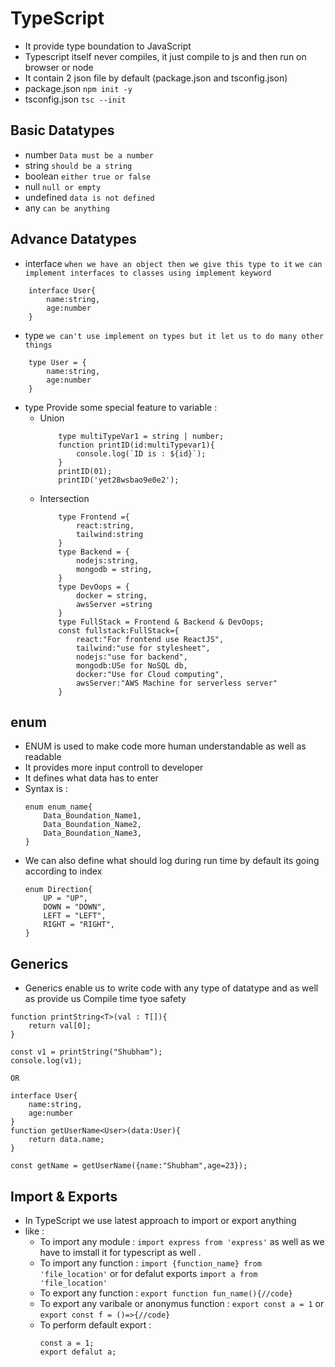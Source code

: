 # TypeScript

- It provide type boundation to JavaScript
- Typescript itself never compiles, it just compile to js and then run on browser or node
- It contain 2 json file by default (package.json and tsconfig.json)
- package.json `npm init -y`
- tsconfig.json `tsc --init`

## Basic Datatypes

- number `Data must be a number`
- string `should be a string`
- boolean `either true or false`
- null `null or empty`
- undefined `data is not defined`
- any `can be anything`

## Advance Datatypes

- interface 
`when we have an object then we give this type to it`
`we can implement interfaces to classes using implement keyword`
```
    interface User{
        name:string,
        age:number
    }
```
- type 
`we can't use implement on types but it let us to do many other things`
```
    type User = {
        name:string,
        age:number
    }
```
- type Provide some special feature to variable :
    - Union
        ```
            type multiTypeVar1 = string | number;
            function printID(id:multiTypevar1){
                console.log(`ID is : ${id}`);
            }
            printID(01);
            printID('yet28wsbao9e0e2');
        ```
    - Intersection 
        ```
            type Frontend ={
                react:string,
                tailwind:string
            }
            type Backend = {
                nodejs:string,
                mongodb = string,
            }
            type DevOops = {
                docker = string,
                awsServer =string
            }
            type FullStack = Frontend & Backend & DevOops; 
            const fullstack:FullStack={
                react:"For frontend use ReactJS",
                tailwind:"use for stylesheet",
                nodejs:"use for backend",
                mongodb:USe for NoSQL db,
                docker:"Use for Cloud computing",
                awsServer:"AWS Machine for serverless server"
            } 
        ```
## enum

- ENUM is used to make code more human understandable as well as readable
- It provides more input controll to developer
- It defines what data has to enter
- Syntax is :
  ```
  enum enum_name{
      Data_Boundation_Name1,
      Data_Boundation_Name2,
      Data_Boundation_Name3,
  }
  ```
- We can also define what should log during run time by default its going according to index
  ```
  enum Direction{
      UP = "UP",
      DOWN = "DOWN",
      LEFT = "LEFT",
      RIGHT = "RIGHT",
  }
  ```

## Generics

- Generics enable us to write code with any type of datatype and as well as provide us Compile time tyoe safety
```
function printString<T>(val : T[]){
    return val[0];
}

const v1 = printString("Shubham");
console.log(v1);
``` 
    OR
```
interface User{
    name:string,
    age:number
}
function getUserName<User>(data:User){
    return data.name;
}

const getName = getUserName({name:"Shubham",age=23});
```

## Import & Exports 

- In TypeScript we use latest approach to import or export anything
- like :
    - To import any module :
      `import express from 'express'` as well as we have to imstall it for typescript as well .
    - To import any function :
      `import {function_name} from 'file_location'` or for defalut exports `import a from 'file_location'`
    - To export any function :
      `export function fun_name(){//code}`
    - To export any varibale or anonymus function :
      `export const a = 1` or `export const f = ()=>{//code}` 
    - To perform default export :
      ```
      const a = 1;
      export defalut a;
      ```
